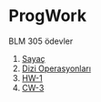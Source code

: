 # ProgWork

BLM 305 ödevler

1. [Sayaç](https://hamzacakmak.github.io/ProgWork/sayac.html)
2. [Dizi Operasyonları](https://hamzacakmak.github.io/ProgWork/array_operations.html)
3. [HW-1](https://hamzacakmak.github.io/ProgWork/HW1.html)
4. [CW-3](https://hamzacakmak.github.io/ProgWork/inspector.html)
